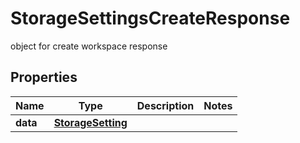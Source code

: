 

# StorageSettingsCreateResponse

object for create workspace response

## Properties

| Name | Type | Description | Notes |
|------------ | ------------- | ------------- | -------------|
|**data** | [**StorageSetting**](StorageSetting.md) |  |  |



